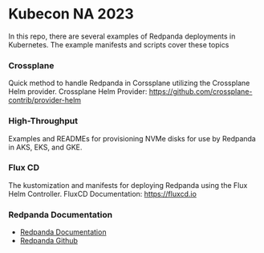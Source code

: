 # Kubecon NA 2023
In this repo, there are several examples of Redpanda deployments in Kubernetes. The example manifests and scripts cover these topics

### Crossplane

Quick method to handle Redpanda in Corssplane utilizing the Crossplane Helm provider. Crossplane Helm Provider: https://github.com/crossplane-contrib/provider-helm

### High-Throughput

Examples and READMEs for provisioning NVMe disks for use by Redpanda in AKS, EKS, and GKE.

### Flux CD 

The kustomization and manifests for deploying Redpanda using the Flux Helm Controller. FluxCD Documentation: https://fluxcd.io

### Redpanda Documentation

- [Redpanda Documentation](https://docs.redpanda.com)
- [Redpanda Github](https://github.com/redpanda-data)

